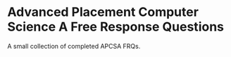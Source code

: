 # Advanced Placement Computer Science A Free Response Questions

A small collection of completed APCSA FRQs.
